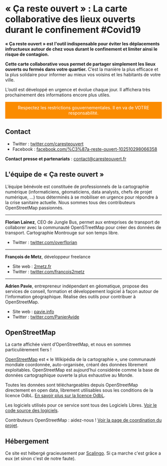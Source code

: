 # « Ça reste ouvert » : La carte collaborative des lieux ouverts durant le confinement #Covid19

__« Ça reste ouvert » est l'outil indispensable pour éviter les déplacements infructueux autour de chez vous durant le confinement et limiter ainsi le risque de contagion.__

__Cette carte collaborative vous permet de partager simplement les lieux ouverts ou fermés dans votre quartier.__ C’est la manière la plus efficace et la plus solidaire pour informer au mieux vos voisins et les habitants de votre ville.

L’outil est développé en urgence et évolue chaque jour. Il affichera très prochainement des informations encore plus utiles.

<p style="background-color: #fb8c00; color: white; text-align: center; padding: 10px">Respectez les restrictions gouvernementales. Il en va de VOTRE responsabilité.</p>


## Contact

* Twitter : <a href="https://twitter.com/caresteouvert" target="_blank">twitter.com/caresteouvert</a>
* Facebook : <a href="https://www.facebook.com/%C3%87a-reste-ouvert-102510298066358" target="_blank">facebook.com/%C3%87a-reste-ouvert-102510298066358</a>

__Contact presse et partenariats__ : contact@caresteouvert.fr


## L'équipe de « Ça reste ouvert »

L’équipe bénévole est constituée de professionnels de la cartographie numérique (informaticiens, géomaticiens, data analysts, chefs de projet numérique, ...) tous déterminés à se mobiliser en urgence pour répondre à la crise sanitaire actuelle. Nous sommes tous des contributeurs OpenStreetMap passionnés.

<hr />

__Florian Lainez__, CEO de Jungle Bus, permet aux entreprises de transport de collaborer avec la communauté OpenSTreetMap pour créer des données de transport. Cartographie Montrouge sur son temps libre.
* Twitter : <a href="https://twitter.com/overflorian" target="_blank">twitter.com/overflorian</a>

<hr />

__François de Metz__, développeur freelance
* Site web : <a href="https://2metz.fr/" target="_blank">2metz.fr</a>
* Twitter : <a href="https://twitter.com/francois2metz" target="_blank">twitter.com/francois2metz</a>

<hr />

__Adrien Pavie__, entrepreneur indépendant en géomatique, propose des services de conseil, formation et développement logiciel à façon autour de l'information géographique. Réalise des outils pour contribuer à OpenStreetMap.
* Site web : <a href="https://pavie.info/" target="_blank">pavie.info</a>
* Twitter : <a href="https://twitter.com/PanierAvide" target="_blank">twitter.com/PanierAvide</a>

## OpenStreetMap

La carte affichée vient d’OpenStreetMap, et nous en sommes particulièrement fiers !

<a href="https://www.openstreetmap.org/" target="_blank">OpenStreetMap</a> est « le Wikipédia de la cartographie », une communauté mondiale coordonnée, auto-organisée, créant des données librement exploitables. OpenStreetMap est aujourd’hui considérée comme la base de données cartographique ouverte la plus exhaustive au Monde.

Toutes les données sont téléchargeables depuis OpenStreetMap directement en open data, librement utilisables sous les conditions de la licence OdbL. <a href="https://www.openstreetmap.org/copyright" target="_blank">En savoir plus sur la licence OdbL</a>.

Les logiciels utilisés pour ce service sont tous des Logiciels Libres. <a href="https://github.com/osmontrouge/covid19_map" target="_blank">Voir le code source des logiciels</a>.

Contributeurs OpenStreetMap : aidez-nous ! <a href="https://wiki.openstreetmap.org/wiki/France/Covid-19" target="_blank">Voir la page de coordination du projet</a>.

## Hébergement

Ce site est hébergé gracieusement par <a href="https://scalingo.com/" target="_blank">Scalingo</a>. Si ça marche c'est grâce a eux (et sinon c'est de notre faute).
